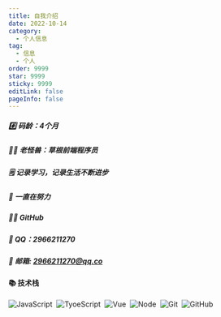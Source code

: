```yaml
---
title: 自我介绍
date: 2022-10-14
category:
  - 个人信息
tag:
  - 信息
  - 个人
order: 9999
star: 9999
sticky: 9999
editLink: false
pageInfo: false
---
```

##### #️⃣ 码龄：4个月
##### 🧑🏻 老怪兽：草根前端程序员
##### 🗒️ 记录学习，记录生活不断进步
##### 🚵 一直在努力
##### 👨‍💻 GitHub
##### 🐧 QQ：2966211270
##### 📮 邮箱: 2966211270@qq.co
#### 📚 技术栈
![JavaScript](https://img.shields.io/badge/-JavaScript-333333?style=flat&logo=javascript)&nbsp;
![TyoeScript](https://img.shields.io/badge/-TypeScript-333333?style=flat&logo=typescript)&nbsp;
![Vue](https://img.shields.io/badge/-Vue-333333?style=flat&logo=vue.js)&nbsp;
![Node](https://img.shields.io/badge/-Node-333333?style=flat&logo=node.js)&nbsp;
![Git](https://img.shields.io/badge/-Git-333333?style=flat-square&logo=git)&nbsp;
![GitHub](https://img.shields.io/badge/-GitHub-333333?style=flat-square&logo=github)&nbsp;